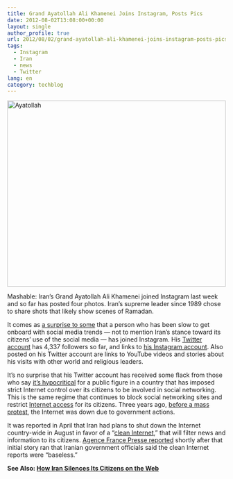 ```yaml
---
title: Grand Ayatollah Ali Khamenei Joins Instagram, Posts Pics
date: 2012-08-02T13:08:00+00:00
layout: single
author_profile: true
url: 2012/08/02/grand-ayatollah-ali-khamenei-joins-instagram-posts-pics/
tags:
  - Instagram
  - Iran
  - news
  - Twitter
lang: en
category: techblog
---
```

<a href="http://lh5.ggpht.com/-dtiAoEukghg/UBp0sry4YII/AAAAAAAAGq8/5bRr5cT3vFg/s1600-h/Ayatollah%25255B4%25255D.jpg" target="_blank"><img title="Ayatollah" border="0" alt="Ayatollah" src="http://lh3.ggpht.com/-uibzAXOLE2o/UBp0u_H10lI/AAAAAAAAGrE/zFBHHnm8gyc/Ayatollah_thumb%25255B2%25255D.jpg?imgmax=800" width="504" height="429" /></a> 

Mashable: Iran’s Grand Ayatollah Ali Khamenei joined Instagram last week and so far has posted four photos. Iran’s supreme leader since 1989 chose to share shots that likely show scenes of Ramadan. 

It comes as [a surprise to some](http://www.theatlantic.com/international/archive/2012/08/irans-supreme-leader-joined-instagram-heres-his-first-photo/260607/#) that a person who has been slow to get onboard with social media trends — not to mention Iran’s stance toward its citizens’ use of the social media — has joined Instagram. His [Twitter account](https://twitter.com/khamenei_ir) has 4,337 followers so far, and links to [his Instagram account](http://instagram.com/p/NbE2mVrVWJ/). Also posted on his Twitter account are links to YouTube videos and stories about his visits with other world and religious leaders. 

It’s no surprise that his Twitter account has received some flack from those who say [it’s hypocritical](http://www.guardian.co.uk/world/2011/jan/12/ayatollah-ali-khamenei-twitter-row) for a public figure in a country that has imposed strict Internet control over its citizens to be involved in social networking. This is the same regime that continues to block social networking sites and restrict [Internet access](http://mashable.com/2012/02/10/iran-internet-blocked/) for its citizens. Three years ago, [before a mass protest](http://news.cnet.com/8301-1023_3-10410035-93.html), the Internet was down due to government actions. 

It was reported in April that Iran had plans to shut down the Internet country-wide in August in favor of a “[clean Internet](http://www.ibtimes.com/articles/325415/20120409/iran-internet-intranet-censorhip-freedom-tehran-google.htm),” that will filter news and information to its citizens. [Agence France Presse reported](http://www.google.com/hostednews/afp/article/ALeqM5h4e57x6CYbsavza1PeDuQP7Bf9Vg) shortly after that initial story ran that Iranian government officials said the clean Internet reports were “baseless.” 

**See Also: [How Iran Silences Its Citizens on the Web](http://mashable.com/2012/07/23/iran-citizens-freedom-web/)**